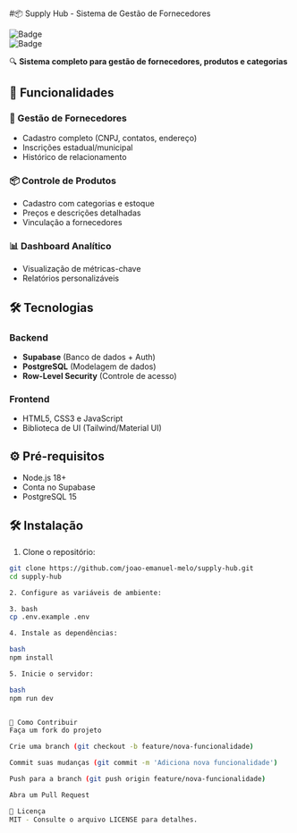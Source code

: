 #📦 Supply Hub - Sistema de Gestão de Fornecedores

![Badge](https://img.shields.io/badge/status-em%20desenvolvimento-yellow)  
![Badge](https://img.shields.io/badge/license-MIT-blue)  

🔍 **Sistema completo para gestão de fornecedores, produtos e categorias**  

## 🚀 Funcionalidades  

### 👥 Gestão de Fornecedores  
- Cadastro completo (CNPJ, contatos, endereço)  
- Inscrições estadual/municipal  
- Histórico de relacionamento  

### 📦 Controle de Produtos  
- Cadastro com categorias e estoque  
- Preços e descrições detalhadas  
- Vinculação a fornecedores  

### 📊 Dashboard Analítico  
- Visualização de métricas-chave  
- Relatórios personalizáveis  

## 🛠️ Tecnologias  

### Backend  
- **Supabase** (Banco de dados + Auth)  
- **PostgreSQL** (Modelagem de dados)  
- **Row-Level Security** (Controle de acesso)  

### Frontend  
- HTML5, CSS3 e JavaScript
- Biblioteca de UI (Tailwind/Material UI)  

## ⚙️ Pré-requisitos  

- Node.js 18+  
- Conta no Supabase  
- PostgreSQL 15  

## 🛠️ Instalação  

1. Clone o repositório:  
```bash
git clone https://github.com/joao-emanuel-melo/supply-hub.git
cd supply-hub

2. Configure as variáveis de ambiente:

3. bash
cp .env.example .env

4. Instale as dependências:

bash
npm install

5. Inicie o servidor:

bash
npm run dev


🤝 Como Contribuir
Faça um fork do projeto

Crie uma branch (git checkout -b feature/nova-funcionalidade)

Commit suas mudanças (git commit -m 'Adiciona nova funcionalidade')

Push para a branch (git push origin feature/nova-funcionalidade)

Abra um Pull Request

📄 Licença
MIT - Consulte o arquivo LICENSE para detalhes.
